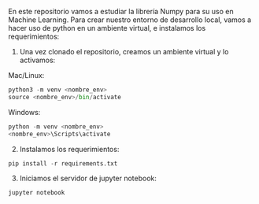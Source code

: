 En este repositorio vamos a estudiar la librería Numpy para su uso en Machine Learning. Para crear nuestro entorno de desarrollo local, vamos a hacer uso de python en un ambiente virtual, e instalamos los requerimientos:

1. Una vez clonado el repositorio, creamos un ambiente virtual y lo activamos:

Mac/Linux:

```python
python3 -m venv <nombre_env>
source <nombre_env>/bin/activate
```

Windows:

```python
python -m venv <nombre_env>
<nombre_env>\Scripts\activate
```

2. Instalamos los requerimientos:

```python
pip install -r requirements.txt
```

3. Iniciamos el servidor de jupyter notebook:

```bash
jupyter notebook
```
